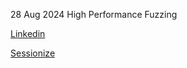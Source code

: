 28 Aug 2024 High Performance Fuzzing

[Linkedin](https://www.linkedin.com/feed/update/urn:li:activity:7234495406963924994/)

[Sessionize](https://sessionize.com/andre-lima/)

